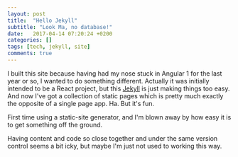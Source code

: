 ```yaml
---
layout: post
title:  "Hello Jekyll"
subtitle: "Look Ma, no database!"
date:   2017-04-14 07:20:24 +0200
categories: []
tags: [tech, jekyll, site]
comments: true
---
```

I built this site because having had my nose stuck in Angular 1 for the last year or so, I wanted to do something different. Actually it was initially intended to be a React project, but this [Jekyll][jekyll] is just making things too easy. And now I've got a collection of static pages which is pretty much exactly the opposite of a single page app. Ha. But it's fun.

First time using a static-site generator, and I'm blown away by how easy it is to get something off the ground.

Having content and code so close together and under the same version control seems a bit icky, but maybe I'm just not used to working this way.

[jekyll]: https://jekyllrb.com/docs/home